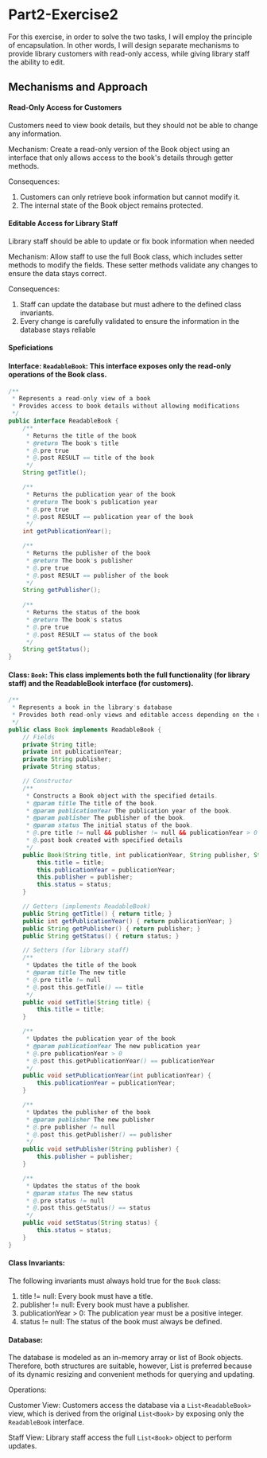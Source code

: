 # Part2-Exercise2

For this exercise, in order to solve the two tasks, I will employ the principle of encapsulation. In other words, I will design separate mechanisms to provide library customers with read-only access, while giving library staff the ability to edit.

## Mechanisms and Approach
#### Read-Only Access for Customers
Customers need to view book details, but they should not be able to change any information.

Mechanism: Create a read-only version of the Book object using an interface that only allows access to the book's details through getter methods. 

Consequences:
1. Customers can only retrieve book information but cannot modify it.
2. The internal state of the Book object remains protected.

#### Editable Access for Library Staff
Library staff should be able to update or fix book information when needed

Mechanism: Allow staff to use the full Book class, which includes setter methods to modify the fields. These setter methods validate any changes to ensure the data stays correct.

Consequences:
1. Staff can update the database but must adhere to the defined class invariants.
2. Every change is carefully validated to ensure the information in the database stays reliable


#### Speficiations

#### Interface: `ReadableBook`: This interface exposes only the read-only operations of the Book class.

```java
/**
 * Represents a read-only view of a book
 * Provides access to book details without allowing modifications
 */
public interface ReadableBook {
    /**
     * Returns the title of the book
     * @return The book's title
     * @.pre true
     * @.post RESULT == title of the book
     */
    String getTitle();

    /**
     * Returns the publication year of the book
     * @return The book's publication year
     * @.pre true
     * @.post RESULT == publication year of the book
     */
    int getPublicationYear();

    /**
     * Returns the publisher of the book
     * @return The book's publisher
     * @.pre true
     * @.post RESULT == publisher of the book
     */
    String getPublisher();
    
    /**
     * Returns the status of the book 
     * @return The book's status
     * @.pre true
     * @.post RESULT == status of the book
     */
    String getStatus();
}

```


#### Class: `Book`: This class implements both the full functionality (for library staff) and the ReadableBook interface (for customers).

```java
/**
 * Represents a book in the library's database
 * Provides both read-only views and editable access depending on the user role
 */
public class Book implements ReadableBook {
    // Fields
    private String title;
    private int publicationYear;
    private String publisher;
    private String status; 

    // Constructor
    /**
     * Constructs a Book object with the specified details.
     * @param title The title of the book.
     * @param publicationYear The publication year of the book.
     * @param publisher The publisher of the book.
     * @param status The initial status of the book.
     * @.pre title != null && publisher != null && publicationYear > 0
     * @.post book created with specified details
     */
    public Book(String title, int publicationYear, String publisher, String status) {
        this.title = title;
        this.publicationYear = publicationYear;
        this.publisher = publisher;
        this.status = status;
    }

    // Getters (implements ReadableBook)
    public String getTitle() { return title; }
    public int getPublicationYear() { return publicationYear; }
    public String getPublisher() { return publisher; }
    public String getStatus() { return status; }

    // Setters (for library staff)
    /**
     * Updates the title of the book
     * @param title The new title
     * @.pre title != null
     * @.post this.getTitle() == title
     */
    public void setTitle(String title) {
        this.title = title;
    }

    /**
     * Updates the publication year of the book
     * @param publicationYear The new publication year
     * @.pre publicationYear > 0
     * @.post this.getPublicationYear() == publicationYear
     */
    public void setPublicationYear(int publicationYear) {
        this.publicationYear = publicationYear;
    }

    /**
     * Updates the publisher of the book
     * @param publisher The new publisher
     * @.pre publisher != null
     * @.post this.getPublisher() == publisher
     */
    public void setPublisher(String publisher) {
        this.publisher = publisher;
    }

    /**
     * Updates the status of the book 
     * @param status The new status
     * @.pre status != null
     * @.post this.getStatus() == status
     */
    public void setStatus(String status) {
        this.status = status;
    }
}

```

#### Class Invariants: 
The following invariants must always hold true for the `Book` class:

1. title != null: Every book must have a title.
2. publisher != null: Every book must have a publisher.
3. publicationYear > 0: The publication year must be a positive integer.
4. status != null: The status of the book must always be defined.


#### Database: 
The database is modeled as an in-memory array or list of Book objects. Therefore, both structures are suitable, however, List<Book> is preferred because of its dynamic resizing and convenient methods for querying and updating.

Operations:

Customer View: Customers access the database via a `List<ReadableBook>` view, which is derived from the original `List<Book>` by exposing only the `ReadableBook` interface.
   
Staff View: Library staff access the full `List<Book>` object to perform updates.


